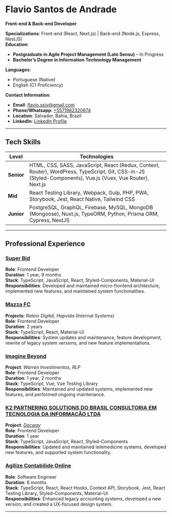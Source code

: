 # Flavio Santos de Andrade

**Front-end & Back-end Developer**

**Specializations**: Front-end (React, Next.js) | Back-end (Node.js, Express, NestJS)  
**Education**:

- **Postgraduate in Agile Project Management (Lato Sensu)** – In Progress
- **Bachelor’s Degree in Information Technology Management**

**Languages**:

- Portuguese (Native)
- English (C1 Proficiency)

**Contact Information**:

- **Email**: flavio.ssiv@gmail.com
- **Phone/Whatsapp**: [+5571982320674](https://api.whatsapp.com/send?1=pt_BR&phone=5571982320674)
- **Location**: Salvador, Bahia, Brazil
- **LinkedIn**: [LinkedIn Profile](https://www.linkedin.com/in/flavio-andrade-900552192/)

---

## Tech Skills

| **Level**  | **Technologies**                                                                                                                                           |
| ---------- | ---------------------------------------------------------------------------------------------------------------------------------------------------------- |
| **Senior** | HTML, CSS, SASS, JavaScript, React (Redux, Context, Router), WordPress, TypeScript, Git, CSS-in-JS (Styled-Components), Vue.js (Vuex, Vue Router), Next.js |
| **Mid**    | React Testing Library, Webpack, Gulp, PHP, PWA, Storybook, Jest, React Native, Tailwind CSS                                                                |
| **Junior** | PostgreSQL, GraphQL, Firebase, MySQL, MongoDB (Mongoose), Nuxt.js, TypeORM, Python, Prisma ORM, Cypress, NestJS                                            |

---

## Professional Experience

### [Super Bid](https://www.superbid.net/)

**Role**: Frontend Developer  
**Duration**: 1 year, 9 months  
**Stack**: TypeScript, JavaScript, React, Styled-Components, Material-UI  
**Responsibilities**: Developed and maintained micro-frontend architecture, implemented new features, and maintained system functionalities.

### [Mazza FC](https://mazzafc.tech/)

**Projects**: _Rateio Digital, Hapvida (Internal Systems)_  
**Role**: Frontend Developer  
**Duration**: 2 years  
**Stack**: TypeScript, React, Material-UI  
**Responsibilities**: System updates and maintenance, feature development, rewrite of legacy system versions, and new feature implementations.

### [Imagine Beyond](https://www.imaginebeyond.com.br/)

**Project**: _Warren Investimentos, RLP_  
**Role**: Frontend Developer  
**Duration**: 1 year, 2 months  
**Stack**: TypeScript, Vue, Vue Testing Library  
**Responsibilities**: Maintained and updated systems, implemented new features, and performed ongoing maintenance.

### [K2 PARTNERING SOLUTIONS DO BRASIL CONSULTORIA EM TECNOLOGIA DA INFORMAÇÃO LTDA](https://k2partnering.com/)

**Project**: [_Docway_](https://docway.com.br/)  
**Role**: Frontend Developer  
**Duration**: 1 year  
**Stack**: TypeScript, JavaScript, React, Styled-Components  
**Responsibilities**: Updated and maintained telemedicine systems, developed new features, and supported system functionality.

### [Agilize Contabilide Online](https://www.agilize.com.br/)

**Role**: Software Engineer  
**Duration**: 8 months  
**Stack**: TypeScript, React, React Hooks, Context API, Storybook, Jest, React Testing Library, Styled-Components, Material-UI  
**Responsibilities**: Enhanced legacy accounting systems, developed a new version, and created a UX-focused design system.

---
